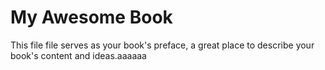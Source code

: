# My Awesome Book

This file file serves as your book's preface, a great place to describe your book's content and ideas.aaaaaa

